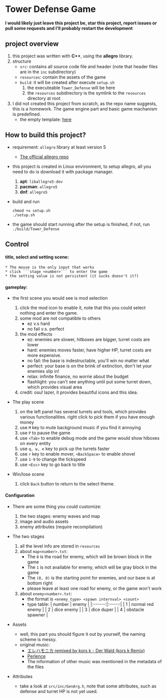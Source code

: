 # Tower Defense Game

**I would likely just leave this project be, star this project, report issues or pull some requests and I'll probably restart the development**

## project overview

1. this project was written with **C++**, using the **allegro** library.
2. structure
    * ```src```: contains all source code file and header (note that header files are in the ```inc``` subdirectory)
    * ```resources```: contain the assets of the game
    * ```build```: it will be created after execute ```setup.sh```
       1. the executeable ```Tower_Defense``` will be here
       2. the ```resources``` subdirectory is the symlink to the ```resources``` directory at root
3. I did not created this project from scratch, as the repo name suggests, this is a homework. The game engine part and basic game machanism is predefined.
    * the empty template: [here](https://drive.google.com/drive/folders/1vfwRhzD4txgvNgLjqe2RoL5-qFSouses)
   
## How to build this project?

* requirement: ```allegro``` library at least version 5
  * [The official allegro repo](https://github.com/liballeg/allegro5)

* this project is created in Linux environment, to setup allegro, all you need to do is download it with package manager.
  1. **apt**: ```liballegro5-dev```
  2. **pacman**: ```allegro5```
  3. **dnf**: ```allegro5```

* build and run
    ```
    chmod +x setup.sh
    ./setup.sh
    ```
* the game should start running after the setup is finished, if not, run ```./build/Tower_Defense```

## Control

#### title, select and setting scene:
    * The mouse is the only input that works
    * click ```stage <number>``` to enter the game
    * the setting value is not persistent (it sucks doesn't it?)

#### gameplay:
* the first scene you would see is mod selection
    1. click the mod icon to enable it, note that this you could select nothing and enter the game.
    2. some mod are not compatible to others
        * ez v.s hard
        * no fail v.s. perfect
    3. the mod effects
        * ez: enemies are slower, hitboxes are bigger, turret costs are lower
        * hard: enemies moves faster, have higher HP, turret costs are more expensive.
        * no fail: the base is indestructable, you'll win no matter what
        * perfect: your base is on the brink of extinction, don't let your enemies slip in!
        * relax: infinite finance, no worrie about the budget
        * flashlight: you can't see anything until put some turret down, which provides visual area
    4. credit: osu! lazer, it provides beautiful icons and this idea.

* The play scene
    1. on the left panel has several turrets and tools, which provides various functionalities. right click to pick them if you have enough money
    2. use ```M``` key to mute background music if you find it annoying
    3. use ```P``` to pause the game
    4. use ```<Tab>``` to enable debug mode and the game would show hiboxes on every entity
    5. use ```q, w, e``` key to pick up the turrets faster
    6. use ```r``` key to enable mover, ```<BackSpace>``` to enable shovel
    7. use ```1-9``` to change the tickspeed
    8. use ```<Esc>``` key to go back to title

* Win/lose scene
    1. click ```Back``` button to return to the select theme.

#### Configuration

* There are some thing you could customize:
    1. the two stages: enemy waves and map
    2. image and audio assets
    3. enemy attributes (require recompilation)

* The two stages
    1. all the level info are stored in ```resources```
    2. about ```map<number>.txt```:
       * The ```0``` is the road for enemy, which will be brown block in the game
       * The ```1``` is not available for enemy, which will be gray block in the game
       * The ```(0, 0)``` is the starting point for enemies, and our base is at bottom right
       * please leave at least one road for enemy, or the game won't work
    3. about ```enemy<number>.txt```:
       * the format is ```<enemy_type> <spawn internval> <count>```
       * type table:
         | number | enemy |
         |:------:|:-----:|
         | 1 | normal red enemy |
         | 2 | dice enemy |
         | 3 | dice duper |
         | 4 | obstacle spawner |
* Assets
  * well, this part you should figure it out by yourself, the naming scheme is messy.
  * original music:
    * [エレハモニカ remixed by kors k - Der Wald (kors k Remix)](https://www.youtube.com/watch?v=pvEBfEaBqNI)
    * [Perlence](https://youtu.be/uCZYK3jqNgU)
    * The information of other music was mentioned in the metadata of the files
    
* Attributes
  * take a look at ```src/inc/GenArg.h```, note that some attributes, such as defense and turret HP is not yet used.
    

